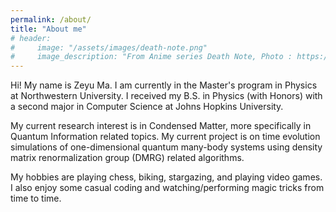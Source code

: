 ```yaml
---
permalink: /about/
title: "About me"
# header:
#     image: "/assets/images/death-note.png" 
#     image_description: "From Anime series Death Note, Photo : https://www.reddit.com/r/deathnote/comments/fdzq5k/death_note_banner_fan_art/"
---
```


Hi! My name is Zeyu Ma. I am currently in the Master's program in Physics at Northwestern University. I received my B.S. in Physics (with Honors) with a second major in Computer Science at Johns Hopkins University.

My current research interest is in Condensed Matter, more specifically in Quantum Information related topics. My current project is on time evolution simulations of one-dimensional quantum many-body systems using density matrix renormalization group (DMRG) related algorithms.

My hobbies are playing chess, biking, stargazing, and playing video games. I also enjoy some casual coding and watching/performing magic tricks from time to time.
<!-- Header image is from Anime series "Death Note". -->